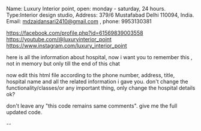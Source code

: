 Name: Luxury Interior point, open: monday - saturday, 24 hours. Type:Interior design studio, Address: 379/6 Mustafabad Delhi 110094, India. Email: mdzaidansari2410@gmail.com , phone: 9953130381

https://facebook.com/profile.php?id=61569839003558
https://youtube.com/@luxuryinterior_point
https://www.instagram.com/luxury_interior_point


here is all the information about hospital, now i want you to remember this , not in memory but only till the end of this chat

now edit this html file according to the phone number, address, title, hospital name and all the related information i gave you. don't change the functionality/classes/or any important thing, only change the hospital details ok?

don't leave any "this code remains same comments". give me the full updated code.

--
